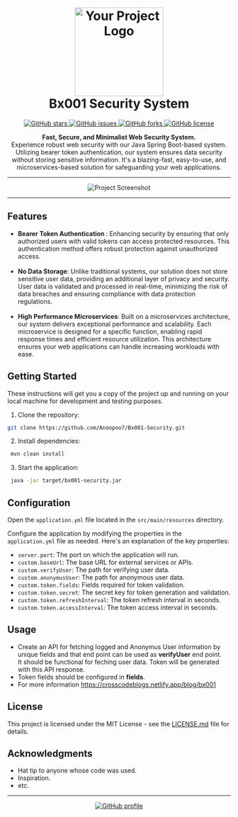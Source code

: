 <h1 align="center">
  <img src="https://i.ibb.co/tmD6cTV/bx001-logo.png" alt="Your Project Logo" width="200">
  <br>
  Bx001 Security System
</h1>

<p align="center">
  <a href="https://github.com/Anoopoo7/Bx001-Security">
    <img src="https://img.shields.io/github/stars/Anoopoo7/Bx001-Security?style=for-the-badge" alt="GitHub stars">
  </a>
  <a href="https://github.com/Anoopoo7/Bx001-Security/issues">
    <img src="https://img.shields.io/github/issues/Anoopoo7/Bx001-Security?style=for-the-badge" alt="GitHub issues">
  </a>
  <a href="https://github.com/Anoopoo7/Bx001-Security/network">
    <img src="https://img.shields.io/github/forks/Anoopoo7/Bx001-Security?style=for-the-badge" alt="GitHub forks">
  </a>
  <a href="https://github.com/Anoopoo7/Bx001-Security/LICENSE">
    <img src="https://img.shields.io/github/license/Anoopoo7/Bx001-Security?style=for-the-badge" alt="GitHub license">
  </a>
</p>

<p align="center">
  <strong>Fast, Secure, and Minimalist Web Security System.</strong>
  <br>
  Experience robust web security with our Java Spring Boot-based system. Utilizing bearer token authentication, our system ensures data security without storing sensitive information. It's a blazing-fast, easy-to-use, and microservices-based solution for safeguarding your web applications.
</p>

---

<p align="center">
  <img src="https://i.ibb.co/5WCqC6B/bx001-image.png" alt="Project Screenshot">
</p>

---

## Features

- <b>Bearer Token Authentication </b>: Enhancing security by ensuring that only authorized users with valid tokens can access protected     resources. This authentication method offers robust protection against unauthorized access.<br/><br/>
- <b>No Data Storage</b>: Unlike traditional systems, our solution does not store sensitive user data, providing an additional layer of privacy and security. User data is validated and processed in real-time, minimizing the risk of data breaches and ensuring compliance with data protection regulations.<br/><br/>
- <b>High Performance Microservices</b>: Built on a microservices architecture, our system delivers exceptional performance and scalability. Each microservice is designed for a specific function, enabling rapid response times and efficient resource utilization. This architecture ensures your web applications can handle increasing workloads with ease.

## Getting Started

These instructions will get you a copy of the project up and running on your local machine for development and testing purposes.

1. Clone the repository:
```bash
git clone https://github.com/Anoopoo7/Bx001-Security.git
```
2. Install dependencies:
```bash
 mvn clean install
```
3. Start the application:
```bash
 java -jar target/bx001-security.jar
```

## Configuration

Open the `application.yml` file located in the `src/main/resources` directory.

Configure the application by modifying the properties in the `application.yml` file as needed. Here's an explanation of the key properties:

- `server.port`: The port on which the application will run.
- `custom.baseUrl`: The base URL for external services or APIs.
- `custom.verifyUser`: The path for verifying user data.
- `custom.anonymusUser`: The path for anonymous user data.
- `custom.token.fields`: Fields required for token validation.
- `custom.token.secret`: The secret key for token generation and validation.
- `custom.token.refreshInterval`: The token refresh interval in seconds.
- `custom.token.accessInterval`: The token access interval in seconds.

## Usage

- Create an API for fetching logged and Anonymus User information by unique fields and that end point can be used as <b>verifyUser</b> end point.<br/>
It should be functional for feching user data. Token will be generated with this API response.
- Token fields should be configured in <b>fields</b>.
- For more information https://crosscodeblogs.netlify.app/blog/bx001

## License

This project is licensed under the MIT License - see the [LICENSE.md](LICENSE.md) file for details.

## Acknowledgments

- Hat tip to anyone whose code was used.
- Inspiration.
- etc.

---

<p align="center">
  <a href="https://github.com/Anoopoo7">
    <img src="https://img.shields.io/badge/Visit%20My%20GitHub-Anoopoo7-333?style=for-the-badge&logo=github" alt="GitHub profile">
  </a>
</p>
